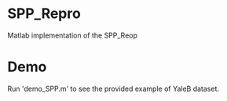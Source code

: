 # SPP_Repro
Matlab implementation of the SPP_Reop


# Demo
Run 'demo_SPP.m' to see the provided example of YaleB dataset.